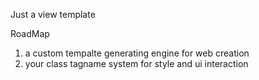 Just a view template

RoadMap

1. a custom tempalte generating engine for web creation
1. your  class tagname system for style and ui interaction
